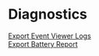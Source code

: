 # Diagnostics
[Export Event Viewer Logs](Export%20Event%20Viewer%20Logs.ps1)  
[Export Battery Report](Generate%20Battery%20Report.ps1)

